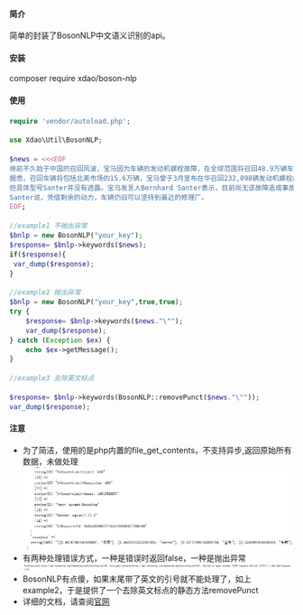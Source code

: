 #### 简介
简单的封装了BosonNLP中文语义识别的api。
#### 安装
composer require xdao/boson-nlp
#### 使用
```php
require 'vendor/autoload.php';

use Xdao\Util\BosonNLP;

$news = <<<EOF
继前不久始于中国的召回风波，宝马因为车辆的发动机螺栓故障，在全球范围将召回48.9万辆车，在原有中国召回的基础上数量进一步增加。
据悉，召回车辆将包括北美市场的15.6万辆，宝马曾于3月宣布在华召回232,098辆发动机螺栓故障车辆。涉及车型包括搭载六缸发动机的宝马5系、7系、X3、X5，。
但具体型号Santer并没有透露。宝马发言人Bernhard Santer表示，目前尚无该故障造成事故或伤亡的报告。但他仍建议相关车主及时检查车辆引擎。
Santer说，凭借剩余的动力，车辆仍旧可以坚持到最近的修理厂。
EOF;

//example1 不抛出异常
$bnlp = new BosonNLP("your_key");
$response= $bnlp->keywords($news);
if($response){
 var_dump($response);
}

//example2 抛出异常
$bnlp = new BosonNLP("your_key",true,true);
try {
    $response= $bnlp->keywords($news."\""); 
    var_dump($response);
} catch (Exception $ex) {
    echo $ex->getMessage();
}

//example3 去除英文标点

$response= $bnlp->keywords(BosonNLP::removePunct($news."\""));
var_dump($response); 

```
#### 注意
- 为了简洁，使用的是php内置的file_get_contents，不支持异步,返回原始所有数据，未做处理
![](response.jpg)
- 有两种处理错误方式，一种是错误时返回false，一种是抛出异常
![](exception.jpg)
- BosonNLP有点傻，如果末尾带了英文的引号就不能处理了，如上example2，于是提供了一个去除英文标点的静态方法removePunct
- 详细的文档，请查阅[官网](http://docs.bosonnlp.com/getting_started.html)


